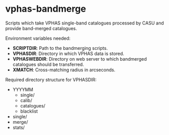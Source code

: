 # vphas-bandmerge

Scripts which take VPHAS single-band catalogues processed by CASU and provide band-merged catalogues.

Environment variables needed:  

* **SCRIPTDIR**: Path to the bandmerging scripts.  
* **VPHASDIR**: Directory in which VPHAS data is stored.  
* **VPHASWEBDIR**: Directory on web server to which bandmerged catalogues should be transferred.  
* **XMATCH**: Cross-matching radius in arcseconds.  

Required directory structure for VPHASDIR:
* YYYYMM
  * single/
  * calib/
  * catalogues/
  * blacklist
* single/
* merge/
* stats/



